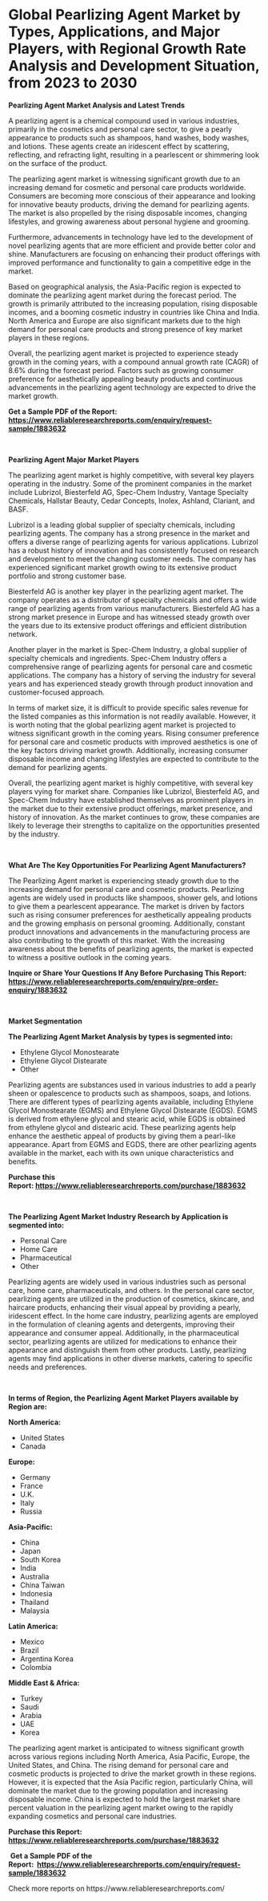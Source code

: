 <p><h1>Global Pearlizing Agent Market by Types, Applications, and Major Players, with Regional Growth Rate Analysis and Development Situation, from 2023 to 2030</h1></p><p><strong>Pearlizing Agent Market Analysis and Latest Trends</strong></p>
<p><p>A pearlizing agent is a chemical compound used in various industries, primarily in the cosmetics and personal care sector, to give a pearly appearance to products such as shampoos, hand washes, body washes, and lotions. These agents create an iridescent effect by scattering, reflecting, and refracting light, resulting in a pearlescent or shimmering look on the surface of the product.</p><p>The pearlizing agent market is witnessing significant growth due to an increasing demand for cosmetic and personal care products worldwide. Consumers are becoming more conscious of their appearance and looking for innovative beauty products, driving the demand for pearlizing agents. The market is also propelled by the rising disposable incomes, changing lifestyles, and growing awareness about personal hygiene and grooming.</p><p>Furthermore, advancements in technology have led to the development of novel pearlizing agents that are more efficient and provide better color and shine. Manufacturers are focusing on enhancing their product offerings with improved performance and functionality to gain a competitive edge in the market.</p><p>Based on geographical analysis, the Asia-Pacific region is expected to dominate the pearlizing agent market during the forecast period. The growth is primarily attributed to the increasing population, rising disposable incomes, and a booming cosmetic industry in countries like China and India. North America and Europe are also significant markets due to the high demand for personal care products and strong presence of key market players in these regions.</p><p>Overall, the pearlizing agent market is projected to experience steady growth in the coming years, with a compound annual growth rate (CAGR) of 8.6% during the forecast period. Factors such as growing consumer preference for aesthetically appealing beauty products and continuous advancements in the pearlizing agent technology are expected to drive the market growth.</p></p>
<p><strong>Get a Sample PDF of the Report:&nbsp; <a href="https://www.reliableresearchreports.com/enquiry/request-sample/1883632">https://www.reliableresearchreports.com/enquiry/request-sample/1883632</a></strong></p>
<p>&nbsp;</p>
<p><strong>Pearlizing Agent Major Market Players</strong></p>
<p><p>The pearlizing agent market is highly competitive, with several key players operating in the industry. Some of the prominent companies in the market include Lubrizol, Biesterfeld AG, Spec-Chem Industry, Vantage Specialty Chemicals, Hallstar Beauty, Cedar Concepts, Inolex, Ashland, Clariant, and BASF.</p><p>Lubrizol is a leading global supplier of specialty chemicals, including pearlizing agents. The company has a strong presence in the market and offers a diverse range of pearlizing agents for various applications. Lubrizol has a robust history of innovation and has consistently focused on research and development to meet the changing customer needs. The company has experienced significant market growth owing to its extensive product portfolio and strong customer base.</p><p>Biesterfeld AG is another key player in the pearlizing agent market. The company operates as a distributor of specialty chemicals and offers a wide range of pearlizing agents from various manufacturers. Biesterfeld AG has a strong market presence in Europe and has witnessed steady growth over the years due to its extensive product offerings and efficient distribution network.</p><p>Another player in the market is Spec-Chem Industry, a global supplier of specialty chemicals and ingredients. Spec-Chem Industry offers a comprehensive range of pearlizing agents for personal care and cosmetic applications. The company has a history of serving the industry for several years and has experienced steady growth through product innovation and customer-focused approach.</p><p>In terms of market size, it is difficult to provide specific sales revenue for the listed companies as this information is not readily available. However, it is worth noting that the global pearlizing agent market is projected to witness significant growth in the coming years. Rising consumer preference for personal care and cosmetic products with improved aesthetics is one of the key factors driving market growth. Additionally, increasing consumer disposable income and changing lifestyles are expected to contribute to the demand for pearlizing agents.</p><p>Overall, the pearlizing agent market is highly competitive, with several key players vying for market share. Companies like Lubrizol, Biesterfeld AG, and Spec-Chem Industry have established themselves as prominent players in the market due to their extensive product offerings, market presence, and history of innovation. As the market continues to grow, these companies are likely to leverage their strengths to capitalize on the opportunities presented by the industry.</p></p>
<p>&nbsp;</p>
<p><strong>What Are The Key Opportunities For Pearlizing Agent Manufacturers?</strong></p>
<p><p>The Pearlizing Agent market is experiencing steady growth due to the increasing demand for personal care and cosmetic products. Pearlizing agents are widely used in products like shampoos, shower gels, and lotions to give them a pearlescent appearance. The market is driven by factors such as rising consumer preferences for aesthetically appealing products and the growing emphasis on personal grooming. Additionally, constant product innovations and advancements in the manufacturing process are also contributing to the growth of this market. With the increasing awareness about the benefits of pearlizing agents, the market is expected to witness a positive outlook in the coming years.</p></p>
<p><strong>Inquire or Share Your Questions If Any Before Purchasing This Report: <a href="https://www.reliableresearchreports.com/enquiry/pre-order-enquiry/1883632">https://www.reliableresearchreports.com/enquiry/pre-order-enquiry/1883632</a></strong></p>
<p>&nbsp;</p>
<p><strong>Market Segmentation</strong></p>
<p><strong>The Pearlizing Agent Market Analysis by types is segmented into:</strong></p>
<p><ul><li>Ethylene Glycol Monostearate</li><li>Ethylene Glycol Distearate</li><li>Other</li></ul></p>
<p><p>Pearlizing agents are substances used in various industries to add a pearly sheen or opalescence to products such as shampoos, soaps, and lotions. There are different types of pearlizing agents available, including Ethylene Glycol Monostearate (EGMS) and Ethylene Glycol Distearate (EGDS). EGMS is derived from ethylene glycol and stearic acid, while EGDS is obtained from ethylene glycol and distearic acid. These pearlizing agents help enhance the aesthetic appeal of products by giving them a pearl-like appearance. Apart from EGMS and EGDS, there are other pearlizing agents available in the market, each with its own unique characteristics and benefits.</p></p>
<p><strong>Purchase this Report:&nbsp;<a href="https://www.reliableresearchreports.com/purchase/1883632">https://www.reliableresearchreports.com/purchase/1883632</a></strong></p>
<p>&nbsp;</p>
<p><strong>The Pearlizing Agent Market Industry Research by Application is segmented into:</strong></p>
<p><ul><li>Personal Care</li><li>Home Care</li><li>Pharmaceutical</li><li>Other</li></ul></p>
<p><p>Pearlizing agents are widely used in various industries such as personal care, home care, pharmaceuticals, and others. In the personal care sector, pearlizing agents are utilized in the production of cosmetics, skincare, and haircare products, enhancing their visual appeal by providing a pearly, iridescent effect. In the home care industry, pearlizing agents are employed in the formulation of cleaning agents and detergents, improving their appearance and consumer appeal. Additionally, in the pharmaceutical sector, pearlizing agents are utilized for medications to enhance their appearance and distinguish them from other products. Lastly, pearlizing agents may find applications in other diverse markets, catering to specific needs and preferences.</p></p>
<p>&nbsp;</p>
<p><strong>In terms of Region, the Pearlizing Agent Market Players available by Region are:</strong></p>
<p>
    <p> <strong> North America: </strong>
        <ul>
            <li>United States</li>
            <li>Canada</li>
        </ul>
        </p> 
    <p> <strong> Europe: </strong>
        <ul>
            <li>Germany</li>
            <li>France</li>
            <li>U.K.</li>
            <li>Italy</li>
            <li>Russia</li>
        </ul>
        </p> 
    <p> <strong> Asia-Pacific: </strong>
        <ul>
            <li>China</li>
            <li>Japan</li>
            <li>South Korea</li>
            <li>India</li>
            <li>Australia</li>
            <li>China Taiwan</li>
            <li>Indonesia</li>
            <li>Thailand</li>
            <li>Malaysia</li>
        </ul>
        </p> 
    <p> <strong> Latin America: </strong>
        <ul>
            <li>Mexico</li>
            <li>Brazil</li>
            <li>Argentina Korea</li>
            <li>Colombia</li>
        </ul>
        </p> 
    <p> <strong> Middle East & Africa: </strong>
        <ul>
            <li>Turkey</li>
            <li>Saudi</li>
            <li>Arabia</li>
            <li>UAE</li>
            <li>Korea</li>
        </ul>
    </p>
    </p>
<p><p>The pearlizing agent market is anticipated to witness significant growth across various regions including North America, Asia Pacific, Europe, the United States, and China. The rising demand for personal care and cosmetic products is projected to drive the market growth in these regions. However, it is expected that the Asia Pacific region, particularly China, will dominate the market due to the growing population and increasing disposable income. China is expected to hold the largest market share percent valuation in the pearlizing agent market owing to the rapidly expanding cosmetics and personal care industries.</p></p>
<p><strong>Purchase this Report: <a href="https://www.reliableresearchreports.com/purchase/1883632">https://www.reliableresearchreports.com/purchase/1883632</a></strong></p>
<p>&nbsp;<strong>Get a Sample PDF of the Report:&nbsp;&nbsp;<a href="https://www.reliableresearchreports.com/enquiry/request-sample/1883632">https://www.reliableresearchreports.com/enquiry/request-sample/1883632</a></strong></p>
<p><strong></strong></p>
<p>Check more reports on https://www.reliableresearchreports.com/</p>